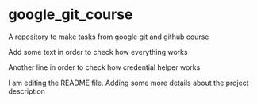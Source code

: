# google_git_course
A repository to make tasks from google git and github course

Add some text in order to check how everything works

Another line in order to check how credential helper works

I am editing the README file. Adding some more details about the project description
